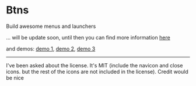 Btns
====

Build awesome menus and launchers


… will be update soon, until then you can find more information [here](http://www.orilivni.com/2014/01/pie-and-awesome-menus/)

and demos: [demo 1](http://uploads.orilivni.com/btns/demo-1.html), [demo 2](http://uploads.orilivni.com/btns/demo-2.html), [demo 3](http://uploads.orilivni.com/btns/demo-3.html)


---

I've been asked about the license. It's MIT (include the navicon and close icons. but the rest of the icons are not included in the license). Credit would be nice
